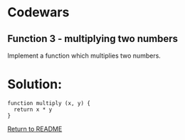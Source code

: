 # Codewars

## Function 3 - multiplying two numbers

Implement a function which multiplies two numbers.

# Solution:
```
function multiply (x, y) {
  return x * y
}
```
[Return to README](/README.md)
